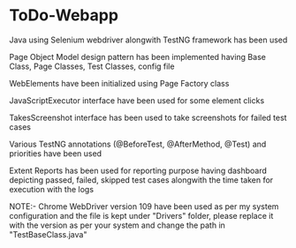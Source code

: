 # ToDo-Webapp

Java using Selenium webdriver alongwith TestNG framework has been used

Page Object Model design pattern has been implemented having Base Class, Page Classes, Test Classes, config file

WebElements have been initialized using Page Factory class

JavaScriptExecutor interface have been used for some element clicks

TakesScreenshot interface has been used to take screenshots for failed test cases

Various TestNG annotations (@BeforeTest, @AfterMethod, @Test) and priorities have been used 

Extent Reports has been used for reporting purpose having dashboard depicting passed, failed, skipped test cases alongwith the time taken for execution with the logs

NOTE:- Chrome WebDriver version 109 have been used as per my system configuration and the file is kept under "Drivers" folder, please replace it with the version as per your system and change the path in "TestBaseClass.java"
